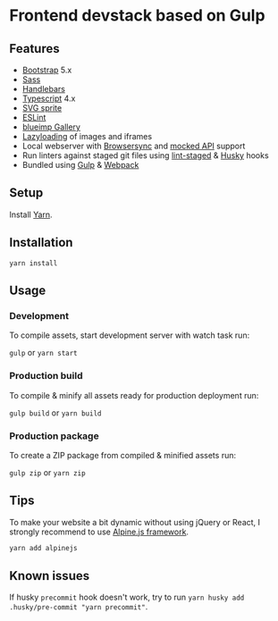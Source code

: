 # Frontend devstack based on Gulp

## Features

- [Bootstrap](https://getbootstrap.com/) 5.x
- [Sass](https://sass-lang.com/)
- [Handlebars](https://handlebarsjs.com/)
- [Typescript](http://www.typescriptlang.org/) 4.x
- [SVG sprite](https://github.com/jkphl/gulp-svg-sprite)
- [ESLint](https://eslint.org/)
- [blueimp Gallery](https://github.com/blueimp/Gallery)
- [Lazyloading](https://github.com/VelociraptorCZE/MiniLazyload) of images and iframes
- Local webserver with [Browsersync](https://browsersync.io) and [mocked API](https://github.com/muratcorlu/connect-api-mocker) support
- Run linters against staged git files using [lint-staged](https://github.com/okonet/lint-staged) & [Husky](https://typicode.github.io/husky) hooks
- Bundled using [Gulp](https://gulpjs.com/) & [Webpack](https://webpack.js.org/)

## Setup

Install [Yarn](https://yarnpkg.com/lang/en/).

## Installation

`yarn install`

## Usage

### Development

To compile assets, start development server with watch task run:

`gulp` or `yarn start`

### Production build

To compile & minify all assets ready for production deployment run:

`gulp build` or `yarn build`

### Production package

To create a ZIP package from compiled & minified assets run:

`gulp zip` or `yarn zip`

## Tips

To make your website a bit dynamic without using jQuery or React, I strongly recommend to use [Alpine.js framework](https://alpinejs.dev/).

```cmd
yarn add alpinejs
```

## Known issues

If husky `precommit` hook doesn't work, try to run `yarn husky add .husky/pre-commit "yarn precommit"`.
